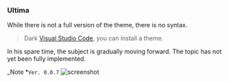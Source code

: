 ### Ultima
While there is not a full version of the theme, there is no syntax. 

> Dark [Visual Studio Code](https://code.visualstudio.com/), you can install a theme.

In his spare time, the subject is gradually moving forward.
The topic has not yet been fully implemented.

_Note *`Ver. 0.0.7`
![screenshot](https://raw.githubusercontent.com/custapp/theme-ultima/master/screenshot.png)
